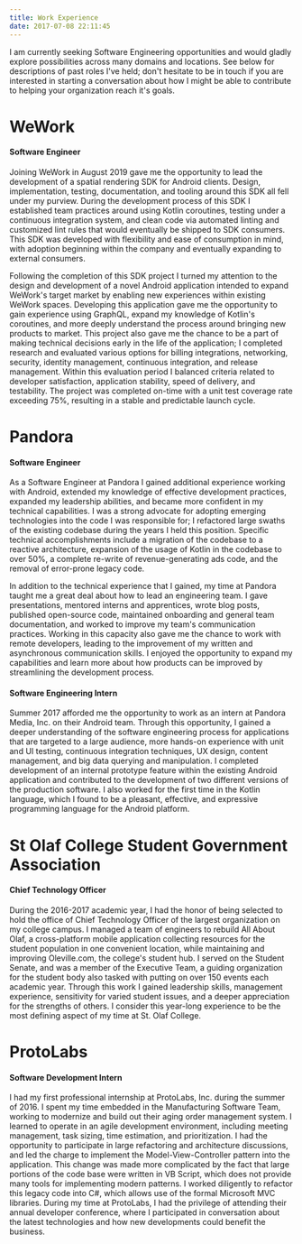 ```yaml
---
title: Work Experience
date: 2017-07-08 22:11:45
---
```


I am currently seeking Software Engineering opportunities and would gladly explore possibilities across many domains and locations. See below for descriptions of past roles I've held; don't hesitate to be in touch if you are interested in starting a conversation about how I might be able to contribute to helping your organization reach it's goals.

# WeWork
#### Software Engineer
Joining WeWork in August 2019 gave me the opportunity to lead the development of a spatial rendering SDK for Android clients. Design, implementation, testing, documentation, and tooling around this SDK all fell under my purview. During the development process of this SDK I established team practices around using Kotlin coroutines, testing under a continuous integration system, and clean code via automated linting and customized lint rules that would eventually be shipped to SDK consumers. This SDK was developed with flexibility and ease of consumption in mind, with adoption beginning within the company and eventually expanding to external consumers.

Following the completion of this SDK project I turned my attention to the design and development of a novel Android application intended to expand WeWork's target market by enabling new experiences within existing WeWork spaces. Developing this application gave me the opportunity to gain experience using GraphQL, expand my knowledge of Kotlin's coroutines, and more deeply understand the process around bringing new products to market. This project also gave me the chance to be a part of making technical decisions early in the life of the application; I completed research and evaluated various options for billing integrations, networking, security, identity management, continuous integration, and release management. Within this evaluation period I balanced criteria related to developer satisfaction, application stability, speed of delivery, and testability. The project was completed on-time with a unit test coverage rate exceeding 75%, resulting in a stable and predictable launch cycle.

# Pandora
#### Software Engineer
As a Software Engineer at Pandora I gained additional experience working with Android, extended my knowledge of effective development practices, expanded my leadership abilities, and became more confident in my technical capabilities. I was a strong advocate for adopting emerging technologies into the code I was responsible for; I refactored large swaths of the existing codebase during the years I held this position. Specific technical accomplishments include a migration of the codebase to a reactive architecture, expansion of the usage of Kotlin in the codebase to over 50%, a complete re-write of revenue-generating ads code, and the removal of error-prone legacy code.

In addition to the technical experience that I gained, my time at Pandora taught me a great deal about how to lead an engineering team. I gave presentations, mentored interns and apprentices, wrote blog posts, published open-source code, maintained onboarding and general team documentation, and worked to improve my team's communication practices. Working in this capacity also gave me the chance to work with remote developers, leading to the improvement of my written and asynchronous communication skills. I enjoyed the opportunity to expand my capabilities and learn more about how products can be improved by streamlining the development process.

#### Software Engineering Intern

Summer 2017 afforded me the opportunity to work as an intern at Pandora Media, Inc. on their Android team. Through this opportunity, I gained a deeper understanding of the software engineering process for applications that are targeted to a large audience, more hands-on experience with unit and UI testing, continuous integration techniques, UX design, content management, and big data querying and manipulation. I completed development of an internal prototype feature within the existing Android application and contributed to the development of two different versions of the production software. I also worked for the first time in the Kotlin language, which I found to be a pleasant, effective, and expressive programming language for the Android platform.

# St Olaf College Student Government Association
#### Chief Technology Officer

During the 2016-2017 academic year, I had the honor of being selected to hold the office of Chief Technology Officer of the largest organization on my college campus. I managed a team of engineers to rebuild All About Olaf, a cross-platform mobile application collecting resources for the student population in one convenient location, while maintaining and improving Oleville.com, the college's student hub. I served on the Student Senate, and was a member of the Executive Team, a guiding organization for the student body also tasked with putting on over 150 events each academic year. Through this work I gained leadership skills, management experience, sensitivity for varied student issues, and a deeper appreciation for the strengths of others. I consider this year-long experience to be the most defining aspect of my time at St. Olaf College.

# ProtoLabs
#### Software Development Intern

I had my first professional internship at ProtoLabs, Inc. during the summer of 2016. I spent my time embedded in the Manufacturing Software Team, working to modernize and build out their aging order management system. I learned to operate in an agile development environment, including meeting management, task sizing, time estimation, and prioritization. I had the opportunity to participate in large refactoring and architecture discussions, and led the charge to implement the Model-View-Controller pattern into the application. This change was made more complicated by the fact that large portions of the code base were written in VB Script, which does not provide many tools for implementing modern patterns. I worked diligently to refactor this legacy code into C#, which allows use of the formal Microsoft MVC libraries. During my time at ProtoLabs, I had the privilege of attending their annual developer conference, where I participated in conversation about the latest technologies and how new developments could benefit the business.


